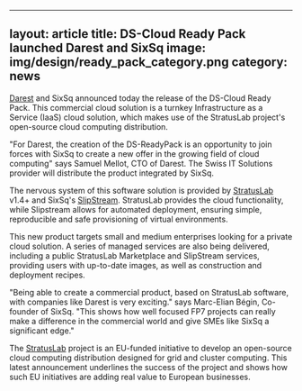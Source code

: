 
---
layout: article
title: DS-Cloud Ready Pack launched Darest and SixSq
image: img/design/ready_pack_category.png
category: news
---

[Darest](http://www.darest.ch) and SixSq
announced today the release of
the DS-Cloud Ready Pack.  This commercial cloud solution is a turnkey
Infrastructure as a Service (IaaS) cloud solution, which makes use of
the StratusLab project's open-source cloud computing distribution.

"For Darest, the creation of the DS-ReadyPack is an opportunity
to join forces with SixSq to create a new offer in the growing
field of cloud computing" says Samuel Mellot, CTO of Darest.  The Swiss
IT Solutions provider will distribute the product integrated by SixSq.

The nervous system of this software solution is provided by 
[StratusLab](/products/stratuslab.html)
v1.4+ and SixSq's [SlipStream](/products/slipstream.html).
StratusLab provides the cloud
functionality, while Slipstream allows for automated deployment,
ensuring simple, reproducible and safe provisioning of virtual
environments.

This new product targets small and medium enterprises looking for a
private cloud solution.  A series of managed services are also being
delivered, including a public StratusLab Marketplace and SlipStream
services, providing users with up-to-date images, as well as
construction and deployment recipes.

"Being able to create a commercial product, based on StratusLab
software, with companies like Darest is very exciting." says
Marc-Elian Bégin, Co-founder of SixSq.  "This shows how well focused FP7
projects can really make a difference in the commercial world and give
SMEs like SixSq a significant edge."

The [StratusLab](/products/stratuslab.html) project is an EU-funded initiative to develop an
open-source cloud computing distribution designed for grid and cluster
computing.  This latest announcement underlines the success of the
project and shows how such EU initiatives are adding real value to
European businesses.